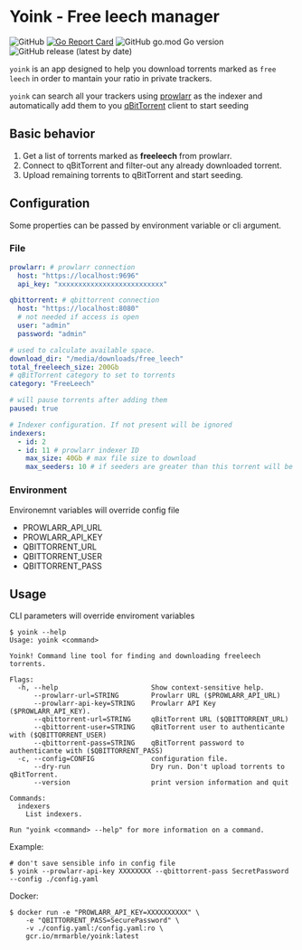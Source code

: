# Yoink - Free leech manager

![GitHub](https://img.shields.io/github/license/mrmarble/yoink)
[![Go Report Card](https://goreportcard.com/badge/github.com/mrmarble/yoink)](https://goreportcard.com/report/github.com/mrmarble/yoink)
![GitHub go.mod Go version](https://img.shields.io/github/go-mod/go-version/mrmarble/yoink)
![GitHub release (latest by date)](https://img.shields.io/github/v/release/mrmarble/yoink)

`yoink` is an app designed to help you download torrents marked as `free leech` in order to mantain your ratio in private trackers.

`yoink` can search all your trackers using [prowlarr](https://github.com/Prowlarr/Prowlarr) as the indexer and automatically add them to you [qBitTorrent](https://github.com/qbittorrent/qBittorrent) client to start seeding

## Basic behavior

1. Get a list of torrents marked as **freeleech** from prowlarr.
2. Connect to qBitTorrent and filter-out any already downloaded torrent.
3. Upload remaining torrents to qBitTorrent and start seeding.

## Configuration

Some properties can be passed by environment variable or cli argument.

### File

```yaml
prowlarr: # prowlarr connection
  host: "https://localhost:9696"
  api_key: "xxxxxxxxxxxxxxxxxxxxxxxxxx"

qbittorrent: # qbittorrent connection
  host: "https://localhost:8080"
  # not needed if access is open
  user: "admin"
  password: "admin"

# used to calculate available space.
download_dir: "/media/downloads/free_leech"
total_freeleech_size: 200Gb
# qBitTorrent category to set to torrents
category: "FreeLeech"

# will pause torrents after adding them
paused: true

# Indexer configuration. If not present will be ignored
indexers:
  - id: 2
  - id: 11 # prowlarr indexer ID
    max_size: 40Gb # max file size to download
    max_seeders: 10 # if seeders are greater than this torrent will be ignored
```

### Environment

Environemnt variables will override config file

- PROWLARR_API_URL
- PROWLARR_API_KEY
- QBITTORRENT_URL
- QBITTORRENT_USER
- QBITTORRENT_PASS

## Usage

CLI parameters will override enviroment variables

```shell
$ yoink --help
Usage: yoink <command>

Yoink! Command line tool for finding and downloading freeleech torrents.

Flags:
  -h, --help                       Show context-sensitive help.
      --prowlarr-url=STRING        Prowlarr URL ($PROWLARR_API_URL)
      --prowlarr-api-key=STRING    Prowlarr API Key ($PROWLARR_API_KEY).
      --qbittorrent-url=STRING     qBitTorrent URL ($QBITTORRENT_URL)
      --qbittorrent-user=STRING    qBitTorrent user to authenticante with ($QBITTORRENT_USER)
      --qbittorrent-pass=STRING    qBitTorrent password to authenticante with ($QBITTORRENT_PASS)
  -c, --config=CONFIG              configuration file.
      --dry-run                    Dry run. Don't upload torrents to qBitTorrent.
      --version                    print version information and quit

Commands:
  indexers
    List indexers.

Run "yoink <command> --help" for more information on a command.
```

Example:

```shell
# don't save sensible info in config file
$ yoink --prowlarr-api-key XXXXXXXX --qbittorrent-pass SecretPassword --config ./config.yaml
```

Docker:

```shell
$ docker run -e "PROWLARR_API_KEY=XXXXXXXXXX" \
    -e "QBITTORRENT_PASS=SecurePassword" \
    -v ./config.yaml:/config.yaml:ro \
    gcr.io/mrmarble/yoink:latest
```
